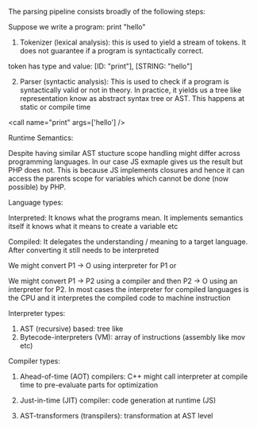The parsing pipeline consists broadly of the following steps:

Suppose we write a program: print "hello"

1. Tokenizer (lexical analysis): this is used to yield a stream of tokens. It
   does not guarantee if a program is syntactically correct.

token has type and value: [ID: "print"], [STRING: "hello"]

2. Parser (syntactic analysis): This is used to check if a program is
   syntactically valid or not in theory. In practice, it yields us a tree like
   representation know as abstract syntax tree or AST. This happens at static or
   compile time

<call name="print" args=['hello'] />

Runtime Semantics:

Despite having similar AST stucture scope handling might differ across
programming languages. In our case JS exmaple gives us the result but PHP does
not. This is because JS implements closures and hence it can access the parents
scope for variables which cannot be done (now possible) by PHP.

Language types:

Interpreted: It knows what the programs mean. It implements semantics itself it
knows what it means to create a variable etc

Compiled: It delegates the understanding / meaning to a target language. After
converting it still needs to be interpreted

We might convert P1 -> O using interpreter for P1 or

We might convert P1 -> P2 using a compiler and then P2 -> O using an interpreter
for P2. In most cases the interpreter for compiled languages is the CPU and it
interpretes the compiled code to machine instruction

Interpreter types:

1. AST (recursive) based: tree like
2. Bytecode-interpreters (VM): array of instructions (assembly like mov etc)

Compiler types:

1. Ahead-of-time (AOT) compilers: C++ might call interpreter at compile time to
   pre-evaluate parts for optimization

2. Just-in-time (JIT) compiler: code generation at runtime (JS)

3. AST-transformers (transpilers): transformation at AST level
